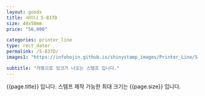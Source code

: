 ```yaml
---
layout: goods
title: 샤이니 S-837D
size: 40x50mm
price: "56,000"

categories: printer_line
type: rect_dater
permalink: /S-837D/
images1: "https://infohojin.github.io/shinystamp_images/Printer_Line/S-837D/S-837D_1.jpg"

subtitle: "자동으로 잉크가 나오는 스템프 입니다."
---
```


{{page.title}} 입니다. 스템프 제작 가능한 최대 크기는 {{page.size}} 입니다. 
